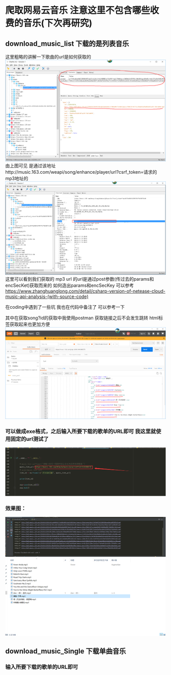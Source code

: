 # 爬取网易云音乐    注意这里不包含哪些收费的音乐(下次再研究)  
## download_music_list 下载的是列表音乐
  这里粗略的讲解一下歌曲的url是如何获取的
   ![Image text](https://raw.githubusercontent.com/OneStepAndTwoSteps/crawling-wangyiyun-music/master/img/token.png)
   由上图可见 是通过该地址http://music.163.com/weapi/song/enhance/player/url?csrf_token=请求的mp3地址的
   ![Image text](https://raw.githubusercontent.com/OneStepAndTwoSteps/crawling-wangyiyun-music/master/img/post.png)
   这里可以看到我们获取的 mp3 url 的url是通过post参数(传过去的params和encSecKet)获取而来的
   如何造出params和encSecKey  可以参考  https://www.zhanghuanglong.com/detail/csharp-version-of-netease-cloud-music-api-analysis-(with-source-code)
   
   在coding中遇到了一些坑  我也在代码中备注了 可以参考一下   
   
   其中在获取song?id的获取中我使用postman 获取链接之后不会发生跳转 html标签获取起来也更加方便
   ![Image text](https://raw.githubusercontent.com/OneStepAndTwoSteps/crawling-wangyiyun-music/master/img/获取song_id.png)
   
###    可以做成exe格式，之后输入所要下载的歌单的URL即可  我这里就使用固定的url测试了
    
![Image text](https://raw.githubusercontent.com/OneStepAndTwoSteps/crawling-wangyiyun-music/master/img/使用1.png)
   
###    效果图：
 ![Image text](https://raw.githubusercontent.com/OneStepAndTwoSteps/crawling-wangyiyun-music/master/img/%E4%B8%8B%E8%BD%BD%E6%95%88%E6%9E%9C%E5%9B%BE.png)
 ![Image text](https://raw.githubusercontent.com/OneStepAndTwoSteps/crawling-wangyiyun-music/master/img/%E4%B8%8B%E8%BD%BD%E6%95%88%E6%9E%9C%E5%9B%BE2.png)

## download_music_Single 下载单曲音乐

###    输入所要下载的歌单的URL即可
